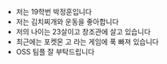 <html>
<body>
<title>자기소개</title>
   <ul>
      <li>저는 19학번 박정훈입니다
      <li>저는 김치찌개와 운동을 좋아합니다
      <li>저의 나이는 23살이고 창조관에 살고 있습니다
      <li>최근에는 포켓몬 고 라는 게임에 푹 빠져 있습니다
      <li>OSS 팀플 잘 부탁드립니다
   </ul>
</body>
</html>
